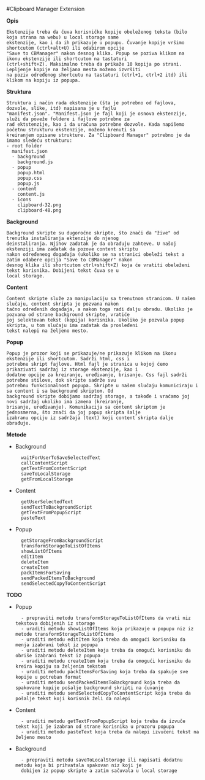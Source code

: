 #Clipboard Manager Extension

__Opis__
 
    Ekstenzija treba da čuva korisničke kopije obeleženog teksta (bilo koja strana na webu) u local storage same
    ekstenzije, kao i da ih prikazuje u popupu. Čuvanje kopije vršimo shortcutom (ctrl+alt+U) ili odabirom opcije
    "Save to CBManager" nakon desnog klika. Popup se poziva klikom na ikonu ekstenzije ili shortcutom na tastaturi
    (ctrl+shift+Z). Maksimalno treba da prikaže 10 kopija po strani. Lepljenje kopije na željana mesta možemo izvršiti
    na poziv određenog shortcutu na tastaturi (ctrl+1, ctrl+2 itd) ili klikom na kopiju iz popupa.

__Struktura__

    Struktura i način rada ekstenzije (šta je potrebno od fajlova, dozvole, slike, itd) napisana je u fajlu
    "manifest.json". "Manifest.json je fajl koji je osnova ekstenzije, služi da poveže foldere i fajlove potrebne za
    rad ektstenzije, kao i da uračuna potrebne dozvole. Kada napišemo početnu strukturu ekstenzije, možemo krenuti sa
    kreiranjem opisane strukture. Za "Clipboard Manager" potrebno je da imamo sledeću strukturu:
    - root folder
      manifest.json
      - background
        background.js
      - popup
        popup.html
        popup.css
        popup.js
      - content
        content.js
      - icons
        clipboard-32.png
        clipboard-48.png        
    
__Background__
    
    Background skripte su dugoročne skripte, što znači da "žive" od trenutka instaliranja ektenzije do njenog
    deinstaliranja. Njihov zadatak je da obrađuju zahteve. U našoj ekstenziji ima zadatak da pozove content skriptu
    nakon određeneog događaja (ukoliko se na stranici obeleži tekst a zatim odabere opcija "Save to CBManager" nakon
    desnog klika ili shortcutom ctrl+shift+Z) koja će vratiti obeleženi tekst korisnika. Dobijeni tekst čuva se u 
    local storage. 

__Content__
    
    Content skripte služe za manipulaciju sa trenutnom stranicom. U našem slučaju, content skripta je pozvana nakon
    tačno određenih događaja, a nakon toga radi dalju obradu. Ukoliko je pozvana od strane background skripte, vratiće
    joj selektovan tekst (kopija) korisnika. Ukoliko je pozvala popup skripta, u tom slučaju ima zadatak da prosleđeni
    tekst nalepi na željeno mesto.
        
__Popup__

    Popup je prozor koji se prikazuje/ne prikazuje klikom na ikonu ekstenzije ili shortcutom. Sadrži html, css i
    potrebne skript fajlove. Html fajl je stranica u kojoj ćemo prikazivati sadržaj iz storage ekstenzije, kao i
    dodatne opcije za kreiranje, uređivanje, brisanje. Css fajl sadrži potrebne stilove, dok skripte sadrže svu
    potrebnu funkcionalnost popupa. Skripte u našem slučaju komuniciraju i sa content i sa background skriptom. Od
    background skripte dobijamo sadržaj storage, a takođe i vraćamo joj novi sadržaj ukoliko ima izmena (kreiranje,
    brisanje, uređivanje). Komunikacija sa content skriptom je jednosmerna, što znači da joj popup skripta šalje
    izabranu opciju iz sadržaja (text) koji content skripta dalje obrađuje.
        
__Metode__
    
* Background

        waitForUserToSaveSelectedText
        callContentScript
        getTextFromContentScript
        saveToLocalStorage
        getFromLocalStorage

* Content
        
        getUserSelectedText
        sendTextToBackgroundScript
        getTextFromPopupScript
        pasteText
        
* Popup
        
        getStorageFromBackgroundScript
        transformStorageToListOfItems
        showListOfItems
        editItem
        deleteItem
        createItem        
        packItemsForSaving
        sendPackedItemsToBackground
        sendSelectedCopyToContentScript
        
__TODO__

* Popup

        - prepraviti metodu transformStorageToListOfItems da vrati niz tekstova dobijenih iz storage
        - uraditi metodu showListOfItems koja prikazuje u popupu niz iz metode transformStorageToListOfItems
        - uraditi metodu editItem koja treba da omogući korisniku da menja izabrani tekst iz popupa
        - uraditi metodu deleteItem koja treba da omogući korisniku da obriše izabrani tekst iz popupa
        - uraditi metodu createItem koja treba da omogući korisniku da kreira kopiju sa željenim tekstom
        - uraditi metodu packItemsForSaving koja treba da spakuje sve kopije u potreban format
        - uraditi metodu sendPackedItemsToBackground koja treba da spakovane kopije pošalje background skripti na čuvanje
        - uraditi metodu sendSelectedCopyToContentScript koja treba da pošalje tekst koji korisnik želi da nalepi

* Content

        - uraditi metodu getTextFromPopupScript koja treba da izvuče tekst koji je izabran od strane korisnika u prozoru popupa
        - uraditi metodu pasteText koja treba da nalepi izvučeni tekst na željeno mesto
        
* Background

        - prepraviti metodu saveToLocalStorage ili napisati dodatnu metodu koja bi prihvatala spakovan niz koji je
        dobijen iz popup skripte a zatim sačuvala u local storage